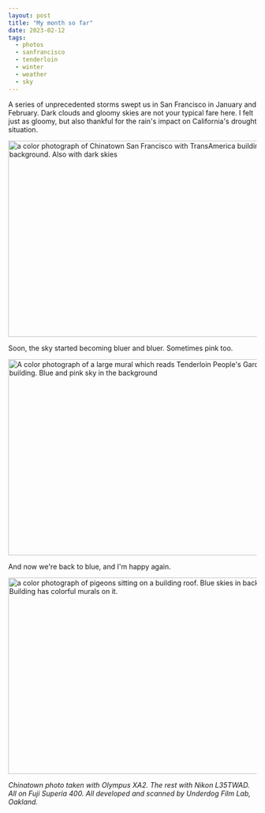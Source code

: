 ```yaml
---
layout: post
title: "My month so far"
date: 2023-02-12
tags: 
  - photos
  - sanfrancisco
  - tenderloin
  - winter
  - weather
  - sky
---
```

A series of unprecedented storms swept us in San Francisco in January and February. Dark clouds and gloomy skies are not your typical fare here. I felt just as gloomy, but also thankful for the rain's impact on California's drought situation.

<img src="/photos/uploads/0b662b06af.jpg" width="600" height="397" alt="a color photograph of Chinatown San Francisco with TransAmerica building in the background. Also with dark skies" />

Soon, the sky started becoming bluer and bluer. Sometimes pink too.

<img src="/photos/uploads/7fdc13a771.jpg" width="600" height="397" alt="A color photograph of a large mural which reads Tenderloin People's Garden on a building. Blue and pink sky in the background" />

And now we're back to blue, and I'm happy again.

<img src="/photos/uploads/db9de65cae.jpg" width="600" height="397" alt="a color photograph of pigeons sitting on a building roof. Blue skies in background. Building has colorful murals on it." />

*Chinatown photo taken with Olympus XA2. The rest with Nikon L35TWAD. All on Fuji Superia 400. All developed and scanned by Underdog Film Lab, Oakland.*
